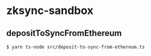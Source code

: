 # zksync-sandbox
## depositToSyncFromEthereum

```bash
$ yarn ts-node src/deposit-to-sync-from-ethereum.ts
```